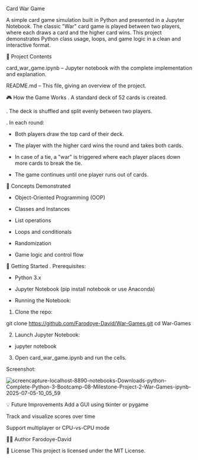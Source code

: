 Card War Game

A simple card game simulation built in Python and presented in a Jupyter Notebook. The classic "War" card game is played between two players, where each draws a card and the higher card wins. This project demonstrates Python class usage, loops, and game logic in a clean and interactive format.

📂 Project Contents

card_war_game.ipynb – Jupyter notebook with the complete implementation and explanation.

README.md – This file, giving an overview of the project.

🎮 How the Game Works
. A standard deck of 52 cards is created.

. The deck is shuffled and split evenly between two players.

. In each round:

- Both players draw the top card of their deck.

- The player with the higher card wins the round and takes both cards.

- In case of a tie, a "war" is triggered where each player places down more cards to break the tie.

- The game continues until one player runs out of cards.

🧠 Concepts Demonstrated
- Object-Oriented Programming (OOP)

- Classes and Instances

- List operations

- Loops and conditionals

- Randomization

- Game logic and control flow

🚀 Getting Started
. Prerequisites:
- Python 3.x

- Jupyter Notebook (pip install notebook or use Anaconda)

- Running the Notebook:
1. Clone the repo:

git clone https://github.com/Farodoye-David/War-Games.git
cd War-Games

2. Launch Jupyter Notebook:
- jupyter notebook

3. Open card_war_game.ipynb and run the cells.

Screenshot:

![screencapture-localhost-8890-notebooks-Downloads-python-Complete-Python-3-Bootcamp-08-Milestone-Project-2-War-Games-ipynb-2025-07-05-10_05_59](https://github.com/user-attachments/assets/cfac17c4-5458-4254-8726-87b8837eabd1)

💡 Future Improvements
Add a GUI using tkinter or pygame

Track and visualize scores over time

Support multiplayer or CPU-vs-CPU mode

🧑‍💻 Author
Farodoye-David

📄 License
This project is licensed under the MIT License.
